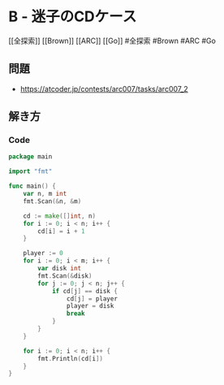 # B - 迷子のCDケース
[[全探索]] [[Brown]] [[ARC]] [[Go]]
#全探索 #Brown #ARC #Go 

## 問題
- https://atcoder.jp/contests/arc007/tasks/arc007_2

## 解き方
### Code
```go
package main

import "fmt"

func main() {
	var n, m int
	fmt.Scan(&n, &m)

	cd := make([]int, n)
	for i := 0; i < n; i++ {
		cd[i] = i + 1
	}

	player := 0
	for i := 0; i < m; i++ {
		var disk int
		fmt.Scan(&disk)
		for j := 0; j < n; j++ {
			if cd[j] == disk {
				cd[j] = player
				player = disk
				break
			}
		}
	}

	for i := 0; i < n; i++ {
		fmt.Println(cd[i])
	}
}
```